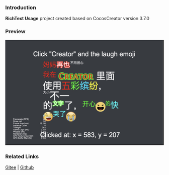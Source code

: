 ### Introduction

**RichText Usage** project created based on CocosCreator version 3.7.0

### Preview
![image](../../../image/202203/2022030203.jpg)

### Related Links
[Gitee](https://gitee.com/mirrors_cocos-creator/example-cases/tree/v2.4.3/assets/cases/02_ui/11_richtext) | [Github](https://github.com/cocos-creator/example-cases/tree/v2.4.3/assets/cases/02_ui/11_richtext)
